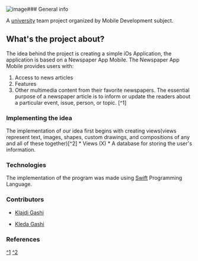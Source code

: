 ![image](https://github.com/KlajdiGashi/IOSapplication/assets/118850687/1605063f-dfaf-4cb9-b8b5-b56b69973745)### General info

A [university](https://fiek.uni-pr.edu) team project organized by Mobile Development subject.

## What's the project about?
The idea behind the project is creating a simple iOs Application, the application is based on a Newspaper App Mobile.
The Newspaper App Mobile provides users with:
1. Access to news articles
2. Features
3. Other multimedia content from their favorite newspapers.
The essential purpose of a newspaper article is to inform or update the readers about a particular event, issue, person, or topic. [^1]

### Implementing the idea
The implementation of our idea first begins with creating views(views represent text, images, shapes, custom drawings, and compositions of any and all of these together)[^2]
    * Views (X)
    * A database for storing the user's information.


### Technologies 
The implementation of the program was made using [Swift](https://www.swift.org/) Programming Language.

### Contributors
- [Klajdi Gashi](https://github.com/KlajdiGashi)

- [Kleda Gashi](https://github.com/kledagashi)

### References
[^1](https://studyrocket.co.uk/revision/gcse-english-language-ocr/transactional-writing/newspaper-article-purpose)
[^2](https://medium.com/@kalyan.parise/swiftui-views-and-controls-986479f734b#:~:text=Views%20represent%20text%2C%20images%2C%20shapes,laying%20out%20the%20user%20interface.)
